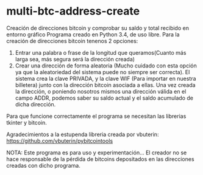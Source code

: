 # multi-btc-address-create
Creación de direcciones bitcoin y comprobar su saldo y total recibido en entorno gráfico
Programa creado en Python 3.4, de uso libre.
Para la creación de direcciones bitcoin tenenos 2 opciones:
1) Entrar una palabra o frase de la longitud que queramos(Cuanto más larga sea, más segura será la dirección creada)
2) Crear una dirección de forma aleatoria (Mucho cuidado con esta opción ya que la aleatoriedad del sistema puede no siempre ser correcta).
El sistema crea la clave PRIVADA, y la clave WIF (Para importar en nuestra billetera) junto con la dirección bitcoin asociada a ellas.
Una vez creada la dirección, o poniendo nosotros mismos una dirección válida en el campo ADDR, podemos saber su saldo actual y el saldo acumulado de dicha dirección.

Para que funcione correctamente el programa se necesitan las librerias tkinter y bitcoin.

Agradecimientos a la estupenda libreria creada por vbuterin:
https://github.com/vbuterin/pybitcointools

NOTA:
Este programa es para uso y experimentación... El creador no se hace responsable de la pérdida de bitcoins depositados en las direcciones creadas con dicho programa.
